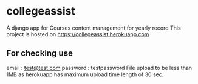# collegeassist
A django app for Courses content management for yearly record
This project is hosted on https://collegeassist.herokuapp.com 
## For checking use 
email : test@test.com 
password : testpassword
File upload to be less than 1MB as herokuapp has maximum upload time length of 30 sec.
